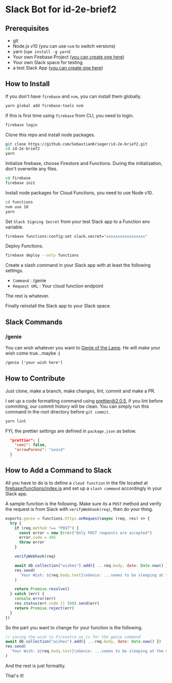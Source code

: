 # Slack Bot for id-2e-brief2

## Prerequisites

- git
- Node.js v10 (you can use `nvm` to switch versions)
- yarn (`npm install -g yarn`)
- Your own Firebase Project ([you can create one here](https://console.firebase.google.com))
- Your own Slack space for testing
- a test Slack App ([you can create one here](https://api.slack.com/apps))

## How to Install

If you don't have `firebase` and `nvm`, you can install them globally.

```bash
yarn global add firebase-tools nvm
```

If this is first time using `firebase` from CLI, you need to login.

```bash
firebase login
```

Clone this repo and install node packages.

```bash
git clone https://github.com/SebastianKrieger/id-2e-brief2.git
cd id-2e-brief2
yarn
```

Initialize firebase, choose Firestore and Functions. During the initialization, don't overwrite any files.

```bash
cd firebase
firebase init
```

Install node packages for Cloud Functions, you need to use Node v10.

```bash
cd functions
nvm use 10
yarn
```

Set `Slack Signing Secret` from your test Slack app to a Function env variable.

```bash
firebase functions:config:set slack.secret="xxxxxxxxxxxxxxxxx"
```

Deploy Functions.

```bash
firebase deploy --only functions
```
Create a slash command in your Slack app with at least the following settings.

- `Command` : /genie
- `Request URL` : Your cloud function endpoint

The rest is whatever.

Finally reinstall the Slack app to your Slack space.

## Slack Commands

### /genie
You can wish whatever you want to [Genie of the Lamp](https://en.wikipedia.org/wiki/Genie_\(Disney\)). He will make your wish come true...maybe :)

```bash
/genie [*your wish here*]
```

## How to Contribute

Just clone, make a branch, make changes, lint, commit and make a PR.

I set up a code formatting command using [prettier@2.0.5](https://prettier.io/), if you lint before commiting, our commit history will be clean. You can simply run this command in the root directory before `git commit`.

```bash
yarn lint
```

FYI, the prettier settings are defined in `package.json` as below.

```json
  "prettier": {
    "semi": false,
    "arrowParens": "avoid"
  }
```

## How to Add a Command to Slack

All you have to do is to define a `cloud function` in the file located at [firebase/functions/index.js](firebase/functions/index.js) and set up a `slash command` accordingly in your Slack app.

A sample function is the following. Make sure its a `POST` method and verify the request is from Slack with `verifyWebhook(req)`, then do your thing.

```javascript
exports.genie = functions.https.onRequest(async (req, res) => {
  try {
    if (req.method !== "POST") {
      const error = new Error("Only POST requests are accepted")
      error.code = 405
      throw error
    }

    verifyWebhook(req)

    await db.collection("wishes").add({ ...req.body, date: Date.now() })
    res.send(
      `Your Wish: ${req.body.text}\nGenie: ...seems to be sleeping at the moment, sorry!`
    )

    return Promise.resolve()
  } catch (err) {
    console.error(err)
    res.status(err.code || 500).send(err)
    return Promise.reject(err)
  }
})
```

So the part you want to change for your function is the following.

```javascript
// saving the wish to Firesotre as is for the genie command
await db.collection("wishes").add({ ...req.body, date: Date.now() })
res.send(
  `Your Wish: ${req.body.text}\nGenie: ...seems to be sleeping at the moment, sorry!`
)
```

And the rest is just formality.

That's it!
